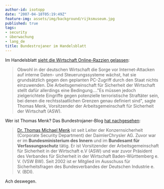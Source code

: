 ```yaml
---
author-id: isotopp
date: "2007-04-18T05:19:49Z"
feature-img: assets/img/background/rijksmuseum.jpg
published: true
tags:
- security
- überwachung
- lang_de
title: Bundestrojaner im Handelsblatt
---
```


Im Handelsblatt 
[sieht die  Wirtschaft Online-Razzien gelassen](http://www.handelsblatt.com/news/Technologie/IT-Trends-Internet/_pv/_p/204016/_t/ft/_b/1255682/default.aspx/wirtschaft-sieht-online-razzien-gelassen.html):

> Obwohl in der deutschen Wirtschaft die Sorge vor Internet-Attacken auf
> interne Daten- und Steuerungssysteme wächst, hat sie grundsätzlich gegen
> den geplanten PC-Zugriff durch den Staat nichts einzuwenden. Die
> Arbeitsgemeinschaft für Sicherheit der Wirtschaft stellt dafür allerdings
> eine Bedingung...."Es müssen jedoch zielgerichtete Eingriffe gegen
> potenzielle terroristische Straftäter sein, bei denen die
> rechtsstaatlichen Grenzen genau definiert sind", sagte Thomas Menk,
> Vorsitzender der Arbeitsgemeinschaft für Sicherheit der Wirtschaft (ASW).

Wer ist Thomas Menk? Das Bundestrojaner-Blog 
[hat nachgesehen](http://bundestrojaner.blogspot.com/2007/04/eine-v-mann-affre-der-anderen-art.html): 

> [Dr. Thomas Michael Menk](http://partner.vhb.de/euroforum/1200032/vision_04_referenten.htm)
> ist seit Leiter der Konzernsicherheit (Corporate Security Department) der
> DaimlerChrysler AG. Zuvor war er im **Bundesministerium des Innern** und
> im **Bundesamt für Verfassungsschutz** tätig. Er ist Vorsitzender der
> Arbeitsgemeinschaft für Sicherheit in der Wirtschaft e.V (ASW) und war
> zuvor Präsident des Verbandes für Sicherheit in der Wirtschaft
> Baden-Württemberg e. V. (VSW BW). Seit 2002 ist er Mitglied im Ausschuss
> für Sicherheitsfragen des Bundesverbandes der Deutschen Industrie e. V.
> (BDI).

Ach deswegen.
